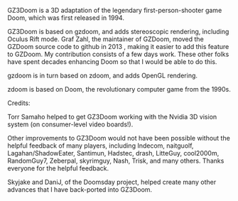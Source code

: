 GZ3Doom is a 3D adaptation of the legendary first-person-shooter game Doom, which was first released in 1994.

GZ3Doom is based on gzdoom, and adds stereoscopic rendering, including Oculus Rift mode. 
Graf Zahl, the maintainer of GZDoom, moved the GZDoom source code to github in 2013 , making it easier
to add this feature to GZDoom. My contribution consists of a few days work. These other folks have spent 
decades enhancing Doom so that I would be able to do this.

gzdoom is in turn based on zdoom, and adds OpenGL rendering.

zdoom is based on Doom, the revolutionary computer game from the 1990s.

Credits:

Torr Samaho helped to get GZ3Doom working with the Nvidia 3D vision system (on consumer-level video boards!).

Other improvements to GZ3Doom would not have been possible without the helpful feedback of many players, including Indecom, naitguolf, Lagahan/ShadowEater, Santimun, Hadstec, drash, LitteGuy, cool2000m, RandomGuy7, Zeberpal, skyrimguy, Nash, Trisk, and many others. Thanks everyone for the helpful feedback.

Skyjake and DaniJ, of the Doomsday project, helped create many other advances that I have back-ported into GZ3Doom.
